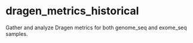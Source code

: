 # dragen_metrics_historical
Gather and analyze Dragen metrics for both genome_seq and exome_seq samples.
